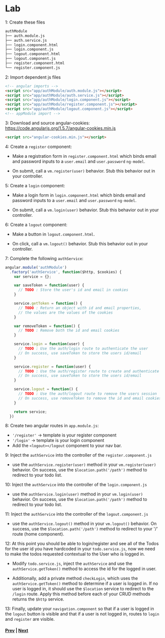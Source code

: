 # Lab

1: Create these files

```bash
authModule
├── auth.module.js
├── auth.service.js
├── login.component.html
├── login.component.js
├── logout.component.html
├── logout.component.js
├── register.component.html
└── register.component.js
```
2: Import dependent js files

```html
<!-- angular imports -->
<script src="app/authModule/auth.module.js"></script>
<script src="app/authModule/auth.service.js"></script>
<script src="app/authModule/login.component.js"></script>
<script src="app/authModule/register.component.js"></script>
<script src="app/authModule/logout.component.js"></script>
<!-- appModule import -->
```

3: Download and source angular-cookies:  https://code.angularjs.org/1.5.7/angular-cookies.min.js

```html
<script src="angular-cookies.min.js"></script>
```

4: Create a `register` component:

  * Make a registration form in `register.component.html` which binds email and password inputs to a `user.email` and `user.password` `ng-model`.

  * On submit, call a `vm.register(user)` behavior. Stub this behavior out in your controller.

5: Create a `login` component:

  * Make a login form in `login.component.html` which binds email and password inputs to a `user.email` and `user.password` `ng-model`.

  * On submit, call a `vm.login(user)` behavior. Stub this behavior out in your controller.

6: Create a `logout` component:

  * Make a button in `logout.component.html`.

  * On click, call a `vm.logout()` behavior. Stub this behavior out in your controller.

7: Complete the following `authService`:

```js
angular.module('authModule')
  .factory('authService', function($http, $cookies) {
    var service = {};

    var saveToken = function(user) {
      // TODO : Store the user's id and email in cookies
    }

    service.getToken = function() {
      // TODO : Return an object with id and email properties,
      // the values are the values of the cookies
    }

    var removeToken = function() {
      // TODO : Remove both the id and email cookies
    }

    service.login = function(user) {
      // TODO : Use the auth/login route to authenticate the user
      // On success, use saveToken to store the users id/email
    }

    service.register = function(user) {
      // TODO : Use the auth/register route to create and authenticate the user
      // On success, use saveToken to store the users id/email
    }

    service.logout = function() {
      // TODO : Use the auth/logout route to remove the users session
      // On success, use removeToken to remove the id and email cookies
    }

    return service;
  })
```

8: Create two angular routes in `app.module.js`:

  * `'/register'` -> template is your register component
  * `'/login'` -> template is your login component
  * Add the `<logout></logout` component to your nav bar.

9: Inject the `authService` into the controller of the `register.component.js`

  * use the `authService.register(user)` method in your `vm.register(user)` behavior. On success, use the `$location.path('/path')` method to redirect to your todo list.

10: Inject the `authService` into the controller of the `login.component.js`

  * use the `authService.login(user)` method in your `vm.login(user)` behavior. On success, use the `$location.path('/path')` method to redirect to your todo list.

11: Inject the `authService` into the controller of the `logout.component.js`

  * use the `authService.logout()` method in your `vm.logout()` behavior. On success, use the `$location.path('/path')` method to redirect to your '/' route (home component).

12: At this point you should be able to login/register and see all of the Todos for the user id you have hardcoded in your `todo.service.js`, now we need to make the todos requested contextual to the User who is logged in.

* Modify `todo.service.js`, inject the `authService` and use the `authService.getToken()` method to access the id for the logged in user.

* Additionally, add a private method `checkLogin`, which uses the `authService.getToken()` method to determine if a user is logged in. If no user is logged in, it should use the `$location` service to redirect to the `/login` route. Apply this method before each of your CRUD methods returns the `$http` service.

13: Finally, update your `navigation.component` so that if a user is logged in the `logout` button is visible and that if a user is not logged in, routes to `login` and `register` are visible.




#### [Prev](ng-cookies.md) | [Next]()
